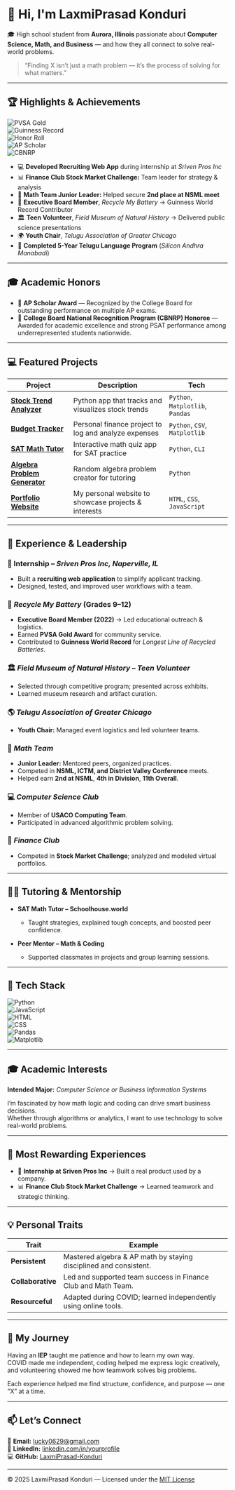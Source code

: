 # 👋 Hi, I'm LaxmiPrasad Konduri  

🎓 High school student from **Aurora, Illinois** passionate about **Computer Science, Math, and Business** — and how they all connect to solve real-world problems.  

> “Finding X isn’t just a math problem — it’s the process of solving for what matters.”  

---

## 🏆 Highlights & Achievements  

![PVSA Gold](https://img.shields.io/badge/Presidential%20Volunteer%20Service%20Award-Gold-%23FFD700?style=flat-square)  
![Guinness Record](https://img.shields.io/badge/Guinness%20World%20Record-Contributor-blue?style=flat-square)  
![Honor Roll](https://img.shields.io/badge/Honor%20Roll-4%20Years-success?style=flat-square)  
![AP Scholar](https://img.shields.io/badge/AP%20Scholar%20Award-College%20Board-%23006A6A?style=flat-square)  
![CBNRP](https://img.shields.io/badge/College%20Board%20National%20Recognition%20Program-Honoree-%23FFB800?style=flat-square)  

- 💻 **Developed Recruiting Web App** during internship at *Sriven Pros Inc*  
- 📊 **Finance Club Stock Market Challenge:** Team leader for strategy & analysis  
- 🧮 **Math Team Junior Leader:** Helped secure **2nd place at NSML meet**  
- 🔋 **Executive Board Member**, *Recycle My Battery* → Guinness World Record Contributor  
- 🏛️ **Teen Volunteer**, *Field Museum of Natural History* → Delivered public science presentations  
- 🌍 **Youth Chair**, *Telugu Association of Greater Chicago*  
- 📜 **Completed 5-Year Telugu Language Program** (*Silicon Andhra Manabadi*)  

---

## 🎓 Academic Honors  

- 🏅 **AP Scholar Award** — Recognized by the College Board for outstanding performance on multiple AP exams.  
- 🌟 **College Board National Recognition Program (CBNRP) Honoree** — Awarded for academic excellence and strong PSAT performance among underrepresented students nationwide.  

---

## 💻 Featured Projects  

| Project | Description | Tech |
|----------|--------------|------|
| [**Stock Trend Analyzer**](https://github.com/LaxmiPrasad-Konduri/stock-trend-analyzer) | Python app that tracks and visualizes stock trends | `Python`, `Matplotlib`, `Pandas` |
| [**Budget Tracker**](https://github.com/LaxmiPrasad-Konduri/budget-tracker) | Personal finance project to log and analyze expenses | `Python`, `CSV`, `Matplotlib` |
| [**SAT Math Tutor**](https://github.com/LaxmiPrasad-Konduri/sat-math-tutor) | Interactive math quiz app for SAT practice | `Python`, `CLI` |
| [**Algebra Problem Generator**](https://github.com/LaxmiPrasad-Konduri/algebra-problem-generator) | Random algebra problem creator for tutoring | `Python` |
| [**Portfolio Website**](https://github.com/LaxmiPrasad-Konduri/portfolio) | My personal website to showcase projects & interests | `HTML`, `CSS`, `JavaScript` |

---

## 💼 Experience & Leadership  

### 🧠 Internship – *Sriven Pros Inc, Naperville, IL*  
- Built a **recruiting web application** to simplify applicant tracking.  
- Designed, tested, and improved user workflows with a team.  

### 🔋 *Recycle My Battery* (Grades 9–12)  
- **Executive Board Member (2022)** → Led educational outreach & logistics.  
- Earned **PVSA Gold Award** for community service.  
- Contributed to **Guinness World Record** for *Longest Line of Recycled Batteries*.  

### 🏛️ *Field Museum of Natural History – Teen Volunteer*  
- Selected through competitive program; presented across exhibits.  
- Learned museum research and artifact curation.  

### 🌎 *Telugu Association of Greater Chicago*  
- **Youth Chair:** Managed event logistics and led volunteer teams.  

### 🧮 *Math Team*  
- **Junior Leader:** Mentored peers, organized practices.  
- Competed in **NSML, ICTM, and District Valley Conference** meets.  
- Helped earn **2nd at NSML**, **4th in Division**, **11th Overall**.  

### 💻 *Computer Science Club*  
- Member of **USACO Computing Team**.  
- Participated in advanced algorithmic problem solving.  

### 💼 *Finance Club*  
- Competed in **Stock Market Challenge**; analyzed and modeled virtual portfolios.  

---

## 🧑‍🏫 Tutoring & Mentorship  

- **SAT Math Tutor – Schoolhouse.world**  
  - Taught strategies, explained tough concepts, and boosted peer confidence.  

- **Peer Mentor – Math & Coding**  
  - Supported classmates in projects and group learning sessions.  

---

## 🧩 Tech Stack  

![Python](https://img.shields.io/badge/Python-3776AB?logo=python&logoColor=white)  
![JavaScript](https://img.shields.io/badge/JavaScript-F7DF1E?logo=javascript&logoColor=black)  
![HTML](https://img.shields.io/badge/HTML5-E34F26?logo=html5&logoColor=white)  
![CSS](https://img.shields.io/badge/CSS3-1572B6?logo=css3&logoColor=white)  
![Pandas](https://img.shields.io/badge/Pandas-150458?logo=pandas&logoColor=white)  
![Matplotlib](https://img.shields.io/badge/Matplotlib-005C5C?logo=python&logoColor=white)  

---

## 🎓 Academic Interests  

**Intended Major:** *Computer Science or Business Information Systems*  

I’m fascinated by how math logic and coding can drive smart business decisions.  
Whether through algorithms or analytics, I want to use technology to solve real-world problems.

---

## 🌟 Most Rewarding Experiences  

- 🧠 **Internship at Sriven Pros Inc** → Built a real product used by a company.  
- 📊 **Finance Club Stock Market Challenge** → Learned teamwork and strategic thinking.  

---

## 💡 Personal Traits  

| Trait | Example |
|-------|----------|
| **Persistent** | Mastered algebra & AP math by staying disciplined and consistent. |
| **Collaborative** | Led and supported team success in Finance Club and Math Team. |
| **Resourceful** | Adapted during COVID; learned independently using online tools. |

---

## 🧭 My Journey  

Having an **IEP** taught me patience and how to learn my own way.  
COVID made me independent, coding helped me express logic creatively, and volunteering showed me how teamwork solves big problems.

Each experience helped me find structure, confidence, and purpose — one “X” at a time.  

---

## 📫 Let’s Connect  

📧 **Email:** [lucky0629@gmail.com](mailto:lucky0629@gmail.com)  
💼 **LinkedIn:** [linkedin.com/in/yourprofile](https://linkedin.com/in/yourprofile)  
💻 **GitHub:** [LaxmiPrasad-Konduri](https://github.com/LaxmiPrasad-Konduri)  

---

© 2025 LaxmiPrasad Konduri — Licensed under the [MIT License](./LICENSE)  
